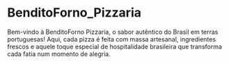 # BenditoForno_Pizzaria
Bem-vindo à BenditoForno Pizzaria, o sabor autêntico do Brasil em terras portuguesas! Aqui, cada pizza é feita com massa artesanal, ingredientes frescos e aquele toque especial de hospitalidade brasileira que transforma cada fatia num momento de alegria.
